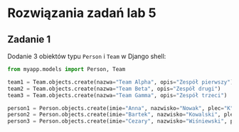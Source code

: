 # Rozwiązania zadań lab 5

## Zadanie 1
Dodanie 3 obiektów typu `Person` i `Team` w Django shell:
```python
from myapp.models import Person, Team

team1 = Team.objects.create(nazwa="Team Alpha", opis="Zespół pierwszy")
team2 = Team.objects.create(nazwa="Team Beta", opis="Zespół drugi")
team3 = Team.objects.create(nazwa="Team Gamma", opis="Zespół trzeci")

person1 = Person.objects.create(imie="Anna", nazwisko="Nowak", plec="K", stanowisko=team1)
person2 = Person.objects.create(imie="Bartek", nazwisko="Kowalski", plec="M", stanowisko=team2)
person3 = Person.objects.create(imie="Cezary", nazwisko="Wiśniewski", plec="M", stanowisko=team3)
